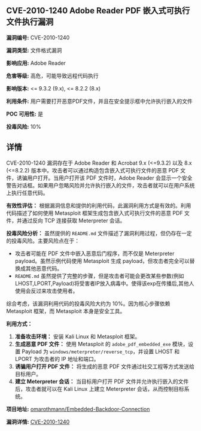 ## CVE-2010-1240 Adobe Reader PDF 嵌入式可执行文件执行漏洞

**漏洞编号:** CVE-2010-1240

**漏洞类型:** 文件格式漏洞

**影响应用:** Adobe Reader

**危害等级:** 高危，可能导致远程代码执行

**影响版本:** <= 9.3.2 (9.x), <= 8.2.2 (8.x)

**利用条件:** 用户需要打开恶意PDF文件，并且在安全提示框中允许执行嵌入的文件

**POC 可用性:** 是

**投毒风险:** 10%

## 详情

CVE-2010-1240 漏洞存在于 Adobe Reader 和 Acrobat 9.x (<=9.3.2) 以及 8.x (<=8.2.2) 版本中。攻击者可以通过构造包含嵌入式可执行文件的恶意 PDF 文件，诱骗用户打开。当用户打开该 PDF 文件时，Adobe Reader 会显示一个安全警告对话框。如果用户忽略风险并允许执行嵌入的文件，攻击者就可以在用户系统上执行任意代码。

**有效性评估：**
根据漏洞信息和提供的利用代码，此漏洞利用方式是有效的。利用代码描述了如何使用 Metasploit 框架生成包含嵌入式可执行文件的恶意 PDF 文件，并通过反向 TCP 连接获取 Meterpreter 会话。

**投毒风险分析：**
虽然提供的 `README.md` 文件描述了漏洞利用过程，但仍存在一定的投毒风险。主要风险点在于：

*   攻击者可能在 PDF 文件中嵌入恶意后门程序，而不仅是 Meterpreter payload。虽然示例代码使用 Metasploit 生成 payload，但攻击者完全可以替换成其他恶意代码。
*   `README.md` 虽然提供了完整的步骤，但是攻击者可能会更改某些参数(例如 LHOST,LPORT,Payload)将受害者IP放入病毒中。使得该exp在传播后,其他人使用会反过来攻击使用者。

综合考虑，该漏洞利用代码的投毒风险大约为 10%。因为核心步骤依赖 Metasploit 框架，而 Metasploit 本身是安全工具。

**利用方式：**

1.  **准备攻击环境：** 安装 Kali Linux 和 Metasploit 框架。
2.  **生成恶意 PDF 文件：** 使用 Metasploit 的 `adobe_pdf_embedded_exe` 模块，设置 Payload 为 `windows/meterpreter/reverse_tcp`，并设置 LHOST 和 LPORT 为攻击者的 IP 地址和端口。
3.  **诱骗用户打开 PDF 文件：** 将生成的恶意 PDF 文件通过社交工程等方式发送给目标用户。
4.  **建立 Meterpreter 会话：** 当目标用户打开 PDF 文件并允许执行嵌入的文件后，攻击者就可以在 Kali Linux 上建立 Meterpreter 会话，从而控制目标系统。

**项目地址:** [omarothmann/Embedded-Backdoor-Connection](https://github.com/omarothmann/Embedded-Backdoor-Connection)

**漏洞详情:** [CVE-2010-1240](https://nvd.nist.gov/vuln/detail/CVE-2010-1240)